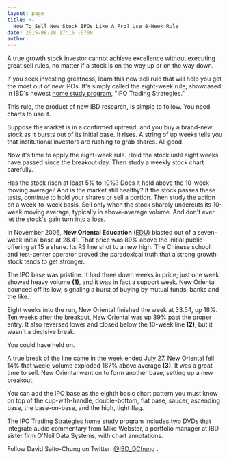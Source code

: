 ```yaml
---
layout: page
title: >-
  How To Sell New Stock IPOs Like A Pro? Use 8-Week Rule
date: 2015-08-28 17:15 -0700
author: 
---
```





A true growth stock investor cannot achieve excellence without executing great sell rules, no matter if a stock is on the way up or on the way down.


If you seek investing greatness, learn this new sell rule that will help you get the most out of new IPOs. It's simply called the eight-week rule, showcased in IBD's newest [home study program](https://www.investors.com/products/ibd-home-study-program/ipo-trading-strategies/), "IPO Trading Strategies."


This rule, the product of new IBD research, is simple to follow. You need charts to use it.


Suppose the market is in a confirmed uptrend, and you buy a brand-new stock as it bursts out of its initial base. It rises. A string of up weeks tells you that institutional investors are rushing to grab shares. All good.


Now it's time to apply the eight-week rule. Hold the stock until eight weeks have passed since the breakout day. Then study a weekly stock chart carefully.


Has the stock risen at least 5% to 10%? Does it hold above the 10-week moving average? And is the market still healthy? If the stock passes these tests, continue to hold your shares or sell a portion. Then study the action on a week-to-week basis. Sell only when the stock sharply undercuts its 10-week moving average, typically in above-average volume. And don't ever let the stock's gain turn into a loss.


In November 2006, **New Oriental Education** ([EDU](https://research.investors.com/quote.aspx?symbol=EDU)) blasted out of a seven-week initial base at 28.41. That price was 89% above the initial public offering at 15 a share. Its RS line shot to a new high. The Chinese school and test-center operator proved the paradoxical truth that a strong growth stock tends to get stronger.


The IPO base was pristine. It had three down weeks in price; just one week showed heavy volume **(1)**, and it was in fact a support week. New Oriental bounced off its low, signaling a burst of buying by mutual funds, banks and the like.


Eight weeks into the run, New Oriental finished the week at 33.54, up 18%. Ten weeks after the breakout, New Oriental was up 39% past the proper entry. It also reversed lower and closed below the 10-week line **(2)**, but it wasn't a decisive break.


You could have held on.


A true break of the line came in the week ended July 27. New Oriental fell 14% that week; volume exploded 187% above average **(3)**. It was a great time to sell. New Oriental went on to form another base, setting up a new breakout.


You can add the IPO base as the eighth basic chart pattern you must know on top of the cup-with-handle, double-bottom, flat base, saucer, ascending base, the base-on-base, and the high, tight flag.


The IPO Trading Strategies home study program includes two DVDs that integrate audio commentary from Mike Webster, a portfolio manager at IBD sister firm O'Neil Data Systems, with chart annotations.


Follow David Saito-Chung on Twitter: [@IBD\_DChung](https://twitter.com/IBD_DChung) .




